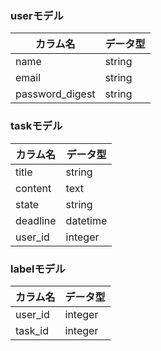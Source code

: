 ### userモデル
| カラム名 | データ型 |
----|----
| name | string |
| email | string |
| password_digest | string |

### taskモデル
| カラム名 | データ型 |
----|----
| title | string |
| content | text |
| state | string |
| deadline | datetime |
| user_id | integer |

### labelモデル
| カラム名 | データ型 |
----|----
| user_id | integer |
| task_id | integer |
